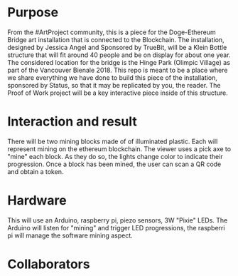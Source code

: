 # Purpose 
From the #ArtProject community, this is a piece for the Doge-Ethereum Bridge art installation that is connected to the Blockchain. The installation, designed by Jessica Angel and Sponsored by TrueBit, will be a Klein Bottle structure that will fit around 40 people and be on display for about one year. The considered location for the bridge is the Hinge Park (Olimpic Village) as part of the Vancouver Bienale 2018. This repo is meant to be a place where we share everything we have done to build this piece of the installation, sponsored by Status, so that it may be replicated by you, the reader. The Proof of Work project will be a key interactive piece inside of this structure. 


# Interaction and result
There will be two mining blocks made of of illuminated plastic. Each will represent mining on the ethereum blockchain. The viewer uses a pick axe to "mine" each block. As they do so, the lights change color to indicate their progression. Once a block has been mined, the user can scan a QR code and obtain a token. 

# Hardware
This will use an Arduino, raspberry pi, piezo sensors, 3W "Pixie" LEDs. The Arduino will listen for "mining" and trigger LED progressions, the raspberri pi will manage the software mining aspect. 

# Collaborators 



